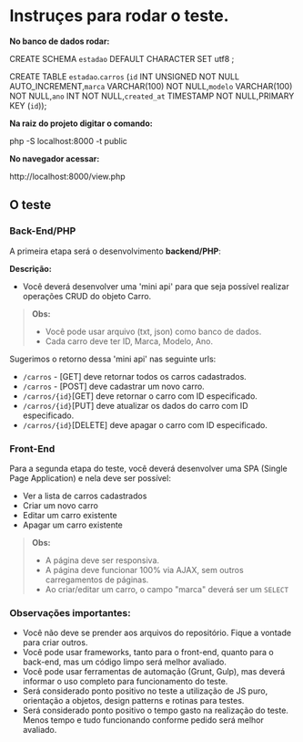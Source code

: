 Instruçes para rodar o teste.
=

**No banco de dados rodar:**

CREATE SCHEMA `estadao` DEFAULT CHARACTER SET utf8 ;

CREATE TABLE `estadao`.`carros` (`id` INT UNSIGNED NOT NULL AUTO_INCREMENT,`marca` VARCHAR(100) NOT NULL,`modelo` VARCHAR(100) NOT NULL,`ano` INT NOT NULL,`created_at` TIMESTAMP NOT NULL,PRIMARY KEY (`id`));

**Na raiz do projeto digitar o comando:**

php -S localhost:8000 -t public

**No navegador acessar:**

http://localhost:8000/view.php




O teste
--------

### Back-End/PHP

A primeira etapa será o desenvolvimento **backend/PHP**:

**Descrição:**

- Você deverá desenvolver uma 'mini api' para que seja possível realizar operações CRUD do objeto Carro.
> **Obs:**
> - Você pode usar arquivo (txt, json) como banco de dados.
> - Cada carro deve ter ID, Marca, Modelo, Ano.

Sugerimos o retorno dessa 'mini api' nas seguinte urls:

 - `/carros` - [GET] deve retornar todos os carros cadastrados.
 - `/carros` - [POST] deve cadastrar um novo carro.
 - `/carros/{id}`[GET] deve retornar o carro com ID especificado.
 - `/carros/{id}`[PUT] deve atualizar os dados do carro com ID especificado.
 - `/carros/{id}`[DELETE] deve apagar o carro com ID especificado.

### Front-End

Para a segunda etapa do teste, você deverá desenvolver uma SPA (Single Page Application) e nela deve ser possível:

- Ver a lista de carros cadastrados
- Criar um novo carro
- Editar um carro existente
- Apagar um carro existente

> **Obs:**
> - A página deve ser responsiva.
> - A página deve funcionar 100% via AJAX, sem outros carregamentos de páginas.
> - Ao criar/editar um carro, o campo "marca" deverá ser um `SELECT`

### Observações importantes:

- Você não deve se prender aos arquivos do repositório. Fique a vontade para criar outros.
- Você pode usar frameworks, tanto para o front-end, quanto para o back-end, mas um código limpo será melhor avaliado.
- Você pode usar ferramentas de automação (Grunt, Gulp), mas deverá informar o uso completo para funcionamento do teste.
- Será considerado ponto positivo no teste a utilização de JS puro, orientação a objetos, design patterns e rotinas para testes.
- Será considerado ponto positivo o tempo gasto na realização do teste. Menos tempo e tudo funcionando conforme pedido será melhor avaliado.
